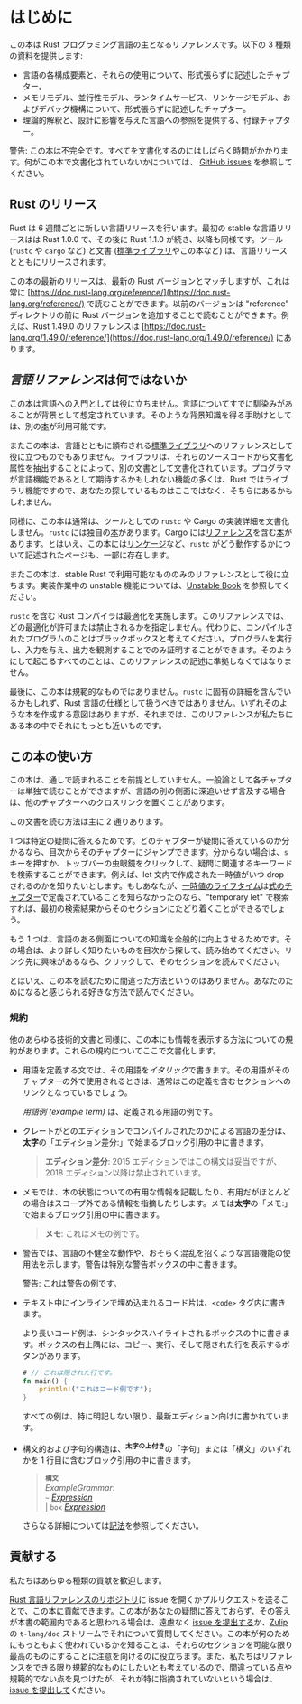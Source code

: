 # はじめに

この本は Rust プログラミング言語の主となるリファレンスです。以下の 3 種類の資料を提供します:

- 言語の各構成要素と、それらの使用について、形式張らずに記述したチャプター。
- メモリモデル、並行性モデル、ランタイムサービス、リンケージモデル、およびデバッグ機構について、形式張らずに記述したチャプター。
- 理論的解釈と、設計に影響を与えた言語への参照を提供する、付録チャプター。

<div class="warning">
</div>
<p data-md-type="paragraph">警告: この本は不完全です。すべてを文書化するのにはしばらく時間がかかります。何がこの本で文書化されていないかについては、 <a href="https://github.com/rust-lang/reference/issues" data-md-type="link">GitHub issues</a> を参照してください。</p>
<div data-md-type="block_html"></div>

## Rust のリリース

Rust は 6 週間ごとに新しい言語リリースを行います。最初の stable な言語リリースはは Rust 1.0.0 で、その後に Rust 1.1.0 が続き、以降も同様です。ツール (`rustc` や `cargo` など) と文書 ([標準ライブラリ]やこの本など) は、言語リリースとともにリリースされます。

この本の最新のリリースは、最新の Rust バージョンとマッチしますが、これは常に [https://doc.rust-lang.org/reference/](https://doc.rust-lang.org/reference/) で読むことができます。以前のバージョンは "reference" ディレクトリの前に Rust バージョンを追加することで読むことができます。例えば、Rust 1.49.0 のリファレンスは [https://doc.rust-lang.org/1.49.0/reference/](https://doc.rust-lang.org/1.49.0/reference/) にあります。

## *言語リファレンス*は何ではないか

この本は言語への入門としては役に立ちません。言語についてすでに馴染みがあることが背景として想定されています。そのような背景知識を得る手助けとしては、別の[本]が利用可能です。

またこの本は、言語とともに頒布される[標準ライブラリ](../std/index.html)へのリファレンスとして役に立つものでもありません。ライブラリは、それらのソースコードから文書化属性を抽出することによって、別の文書として文書化されています。プログラマが言語機能であるとして期待するかもしれない機能の多くは、Rust ではライブラリ機能ですので、あなたの探しているものはここではなく、そちらにあるかもしれません。

同様に、この本は通常は、ツールとしての `rustc` や Cargo の実装詳細を文書化しません。`rustc` には独自の[本]があります。Cargo には[リファレンス]を含む[本]があります。とはいえ、この本には[リンケージ]など、`rustc` がどう動作するかについて記述されたページも、一部に存在します。

またこの本は、stable Rust で利用可能なもののみのリファレンスとして役に立ちます。実装作業中の unstable 機能については、[Unstable Book] を参照してください。

`rustc` を含む Rust コンパイラは最適化を実施します。このリファレンスでは、どの最適化が許可または禁止されるかを指定しません。代わりに、コンパイルされたプログラムのことはブラックボックスと考えてください。プログラムを実行し、入力を与え、出力を観測することでのみ証明することができます。そのようにして起こるすべてのことは、このリファレンスの記述に準拠しなくてはなりません。

最後に、この本は規範的なものではありません。`rustc`  に固有の詳細を含んでいるかもしれず、Rust 言語の仕様として扱うべきではありません。いずれそのような本を作成する意図はありますが、それまでは、このリファレンスが私たちにある本の中でそれにもっとも近いものです。

## この本の使い方

この本は、通しで読まれることを前提としていません。一般論として各チャプターは単独で読むことができますが、言語の別の側面に深追いせず言及する場合は、他のチャプターへのクロスリンクを置くことがあります。

この文書を読む方法は主に 2 通りあります。

1 つは特定の疑問に答えるためです。どのチャプターが疑問に答えているのか分かるなら、目次からそのチャプターにジャンプできます。分からない場合は、`s` キーを押すか、トップバーの虫眼鏡をクリックして、疑問に関連するキーワードを検索することができます。例えば、let 文内で作成された一時値がいつ drop されるのかを知りたいとします。もしあなたが、[一時値のライフタイム]は[式のチャプター]で定義されていることを知らなかったのなら、"temporary let" で検索すれば、最初の検索結果からそのセクションにたどり着くことができるでしょう。

もう 1 つは、言語のある側面についての知識を全般的に向上させるためです。その場合は、より詳しく知りたいものを目次から探して、読み始めてください。リンク先に興味があるなら、クリックして、そのセクションを読んでください。

とはいえ、この本を読むために間違った方法というのはありません。あなたのためになると感じられる好きな方法で読んでください。

### 規約

他のあらゆる技術的文書と同様に、この本にも情報を表示する方法についての規約があります。これらの規約についてここで文書化します。

- 用語を定義する文では、その用語を*イタリック*で書きます。その用語がそのチャプターの外で使用されるときは、通常はこの定義を含むセクションへのリンクとなっているでしょう。

    *用語例 (example term)* は、定義される用語の例です。

- クレートがどのエディションでコンパイルされたのかによる言語の差分は、**太字**の「エディション差分:」で始まるブロック引用の中に書きます。

    > **エディション差分**: 2015 エディションではこの構文は妥当ですが、2018 エディション以降は禁止されています。

- メモでは、本の状態についての有用な情報を記載したり、有用だがほとんどの場合はスコープ外である情報を指摘したりします。メモは**太字**の「メモ:」で始まるブロック引用の中に書きます。

    > **メモ**: これはメモの例です。

- 警告では、言語の不健全な動作や、おそらく混乱を招くような言語機能の使用法を示します。警告は特別な警告ボックスの中に書きます。

    <div class="warning">
    </div>
    <p data-md-type="paragraph">警告: これは警告の例です。</p>
    <div data-md-type="block_html"></div>

- テキスト中にインラインで埋め込まれるコード片は、`<code>` タグ内に書きます。

    より長いコード例は、シンタックスハイライトされるボックスの中に書きます。ボックスの右上隅には、コピー、実行、そして隠された行を表示するボタンがあります。

    ```rust
    # // これは隠された行です。
    fn main() {
        println!("これはコード例です");
    }
    ```

    すべての例は、特に明記しない限り、最新エディション向けに書かれています。

- 構文的および字句的構造は、<sup><strong>太字の上付き</strong></sup>の「字句」または「構文」のいずれかを 1 行目に含むブロック引用の中に書きます。

    > **<sup>構文</sup>**<br> *ExampleGrammar*:<br>       `~` [*Expression*]<br>    | `box` [*Expression*](expressions.md)

    さらなる詳細については[記法]を参照してください。

## 貢献する

私たちはあらゆる種類の貢献を歓迎します。

[Rust 言語リファレンスのリポジトリ]に issue を開くかプルリクエストを送ることで、この本に貢献できます。この本があなたの疑問に答えておらず、その答えが本書の範囲内であると思われる場合は、遠慮なく [issue を提出する]か、[Zulip] の `t-lang/doc` ストリームでそれについて質問してください。この本が何のためにもっともよく使われているかを知ることは、それらのセクションを可能な限り最高のものにすることに注意を向けるのに役立ちます。また、私たちはリファレンスをできる限り規範的なものにしたいとも考えているので、間違っている点や規範的でない点を見つけたが、それが特に指摘されていないという場合は、[issue を提出して]ください。


[本]: ../book/index.html
[issue を提出する]: https://github.com/rust-lang/reference/issues
[標準ライブラリ]: ../std/index.html
[Rust 言語リファレンスのリポジトリ]: https://github.com/rust-lang/reference/
[Unstable Book]: https://doc.rust-lang.org/nightly/unstable-book/
[*Expression*]: expressions.md
[本]: ../cargo/index.html
[リファレンス]: ../cargo/reference/index.html
[式のチャプター]: expressions.html
[issue を提出して]: https://github.com/rust-lang/reference/issues
[一時値のライフタイム]: expressions.html#temporaries
[リンケージ]: linkage.html
[本]: ../rustc/index.html
[記法]: notation.md
[Zulip]: https://rust-lang.zulipchat.com/#narrow/stream/237824-t-lang.2Fdoc